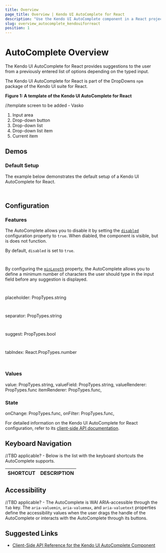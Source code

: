 ```yaml
---
title: Overview
page_title: Overview | Kendo UI AutoComplete for React
description: "Use the Kendo UI AutoComplete component in a React project."
slug: overview_autocomplete_kendouiforreact
position: 1
---
```


# AutoComplete Overview

The Kendo UI AutoComplete for React provides suggestions to the user from a previously entered list of options depending on the typed input.

The Kendo UI AutoComplete for React is part of the DropDowns `npm` package of the Kendo UI suite for React.

**Figure 1: A template of the Kendo UI AutoComplete for React**

//template screen to be added - Vasko

1. Input area 
2. Drop-down button
3. Drop-down list
4. Drop-down list item
5. Current item

## Demos

### Default Setup

The example below demonstrates the default setup of a Kendo UI AutoComplete for React.

```html-preview

```
```jsx

```

## Configuration

### Features

The AutoComplete allows you to disable it by setting the [`disabled`]() configuration property to `true`. When diabled, the component is visible, but is does not function. 

By default, `disabled` is set to `true`.

```html

```
```jsx

```

By configuring the [`minLength`]() property, the AutoComplete allows you to define a minimum number of characters the user should type in the input field before any suggestion is displayed.  

```html

```
```jsx

```

placeholder: PropTypes.string

```html

```
```jsx

```

separator: PropTypes.string

```html

```
```jsx

```

suggest: PropTypes.bool

```html

```
```jsx

```

tabIndex: React.PropTypes.number

```html

```
```jsx

```

### Values

value: PropTypes.string,
valueField: PropTypes.string,
valueRenderer: PropTypes.func
itemRenderer: PropTypes.func,

### State

onChange: PropTypes.func,
onFilter: PropTypes.func,

For detailed information on the Kendo UI AutoComplete for React configuration, refer to its [client-side API documentation](https://github.com/telerik/kendo-react-dropdowns/blob/master/docs/autocomplete/api.md).

## Keyboard Navigation

//TBD applicable? - Below is the list with the keyboard shortcuts the AutoComplete supports.

| SHORTCUT                            | DESCRIPTION         |
|:---                                 |:---                 |

## Accessibility

//TBD applicable? - The AutoComplete is WAI ARIA-accessible through the `Tab` key. The `aria-valuemin`, `aria-valuemax`, and `aria-valuetext` properties define the accessibility values when the user drags the handle of the AutoComplete or interacts with the AutoComplete through its buttons.

## Suggested Links

* [Client-Side API Reference for the Kendo UI AutoComplete Component](https://github.com/telerik/kendo-react-dropdowns/blob/master/docs/autocomplete/api.md)
